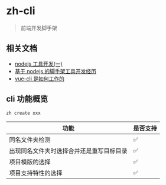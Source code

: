 # zh-cli

> 前端开发脚手架

## 相关文档

- [nodejs 工具开发(一)](https://zhuanlan.zhihu.com/p/40223877)
- [基于 nodejs 的脚手架工具开发经历](https://zhuanlan.zhihu.com/p/31988855)
- [vue-cli 是如何工作的](https://segmentfault.com/a/1190000009803941)

## cli 功能概览

```bash
zh create xxx
```

| 功能                                     | 是否支持 |
| ---------------------------------------- | -------- |
| 同名文件夹检测                           | ✅       |
| 出现同名文件夹时选择合并还是重写目标目录 | ✅       |
| 项目模版的选择                           | ✅       |
| 项目支持特性的选择                       | ✅       |
